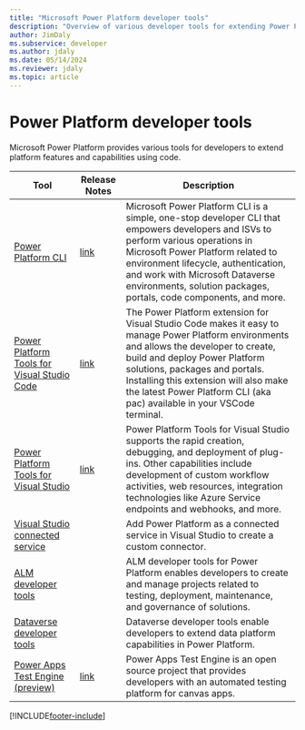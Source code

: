 ```yaml
---
title: "Microsoft Power Platform developer tools"
description: "Overview of various developer tools for extending Power Platform."
author: JimDaly
ms.subservice: developer
ms.author: jdaly
ms.date: 05/14/2024
ms.reviewer: jdaly
ms.topic: article
---
```


# Power Platform developer tools

Microsoft Power Platform provides various tools for developers to extend platform features and capabilities using code.

|Tool | Release Notes |Description  |
|---------|---------|---------|
|[Power Platform CLI](cli/introduction.md) |[link](https://www.nuget.org/packages/Microsoft.PowerApps.CLI#releasenotes-body-tab)| Microsoft Power Platform CLI is a simple, one-stop developer CLI that empowers developers and ISVs to perform various operations in Microsoft Power Platform related to environment lifecycle, authentication, and work with Microsoft Dataverse environments, solution packages, portals, code components, and more. |
|[Power Platform Tools for Visual Studio Code](https://marketplace.visualstudio.com/items?itemName=microsoft-IsvExpTools.powerplatform-vscode) | [link](https://github.com/microsoft/powerplatform-vscode/releases) | The Power Platform extension for Visual Studio Code makes it easy to manage Power Platform environments and allows the developer to create, build and deploy Power Platform solutions, packages and portals.  Installing this extension will also make the latest Power Platform CLI (aka pac) available in your VSCode terminal. |
|[Power Platform Tools for Visual Studio](devtools-vs.md) | [link](https://marketplace.visualstudio.com/items?itemName=microsoft-IsvExpTools.PowerPlatformToolsVS2022#release-notes) | Power Platform Tools for Visual Studio supports the rapid creation, debugging, and deployment of plug-ins. Other capabilities include development of custom workflow activities, web resources, integration technologies like Azure Service endpoints and webhooks, and more. |
|[Visual Studio connected service](visual-studio-connected-service.md) ||Add Power Platform as a connected service in Visual Studio to create a custom connector.|
|[ALM developer tools](tools-alm.md) | | ALM developer tools for Power Platform enables developers to create and manage projects related to testing, deployment, maintenance, and governance of solutions. |
|[Dataverse developer tools](tools-dataverse.md) | | Dataverse developer tools enable developers to extend data platform capabilities in Power Platform. |
|[Power Apps Test Engine (preview)](/power-apps/developer/test-engine/overview) | [link](https://github.com/microsoft/PowerApps-TestEngine/releases) | Power Apps Test Engine is an open source project that provides developers with an automated testing platform for canvas apps. |




[!INCLUDE[footer-include](../includes/footer-banner.md)]
